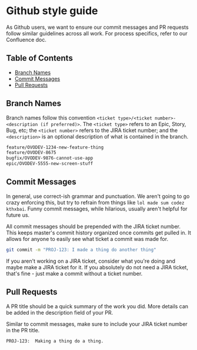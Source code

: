 # Github style guide

As Github users, we want to ensure our commit messages and PR requests follow similar guidelines across all work. For process specifics, refer to our Confluence doc.

## Table of Contents

* [Branch Names](#branch-names)
* [Commit Messages](#commit-messages)
* [Pull Requests](#pull-requests)

## Branch Names

Branch names follow this convention `<ticket type>/<ticket number>-<description (if preferred)>`. The `<ticket type>` refers to an Epic, Story, Bug, etc; the `<ticket number>` refers to the JIRA ticket number; and the `<description>` is an optional description of what is contained in the branch.

```bash
feature/OVODEV-1234-new-feature-thing
feature/OVODEV-8675
bugfix/OVODEV-9876-cannot-use-app
epic/OVODEV-5555-new-screen-stuff
```

## Commit Messages

In general, use correct-ish grammar and punctuation. We aren't going to go crazy enforcing this, but try to refrain from things like `lol made sum codez kthxbai`. Funny commit messages, while hilarious, usually aren't helpful for future us.

All commit messages should be prepended with the JIRA ticket number. This keeps master's commit history organized once commits get pulled in. It allows for anyone to easily see what ticket a commit was made for.

```bash
git commit -m "PROJ-123: I made a thing do another thing"
```

If you aren't working on a JIRA ticket, consider what you're doing and maybe make a JIRA ticket for it. If you absolutely do not need a JIRA ticket, that's fine - just make a commit without a ticket number.

## Pull Requests

A PR title should be a quick summary of the work you did. More details can be added in the description field of your PR. 

Similar to commit messages, make sure to include your JIRA ticket number in the PR title.

```
PROJ-123:  Making a thing do a thing.
```

